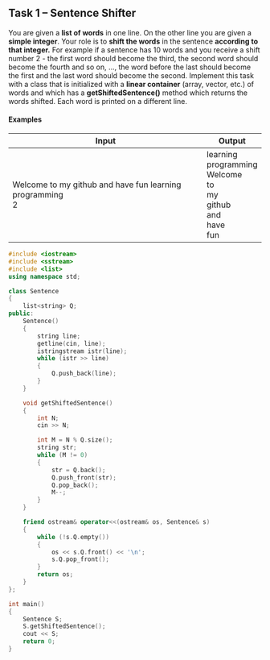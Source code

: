 ## Task 1 – Sentence Shifter
You are given a **list of words** in one line. On the other line you are given a **simple integer**.
Your role is to **shift the words** in the sentence **according to that integer.**
For example if a sentence has 10 words and you receive a shift number 2 - the first word should become the third, the second word should become the fourth and so on, ..., the word before the last should become the first and the last word should become the second.
Implement this task with a class that is initialized with a **linear container** (array, vector, etc.) of words and which has a **getShiftedSentence()** method which returns the words shifted.
Each word is printed on a different line.

#### Examples

Input|Output
-|-
Welcome to my github and have fun learning programming<br>2|learning<br>programming<br>Welcome<br>to<br>my<br>github<br>and<br>have<br>fun

```cpp
#include <iostream>
#include <sstream>
#include <list>
using namespace std;

class Sentence
{
	list<string> Q;
public:
	Sentence()
	{
		string line;
		getline(cin, line);
		istringstream istr(line);
		while (istr >> line)
		{
			Q.push_back(line);
		}
	}

	void getShiftedSentence()
	{
		int N;
		cin >> N;

		int M = N % Q.size();
		string str;
		while (M != 0)
		{
			str = Q.back();
			Q.push_front(str);
			Q.pop_back();
			M--;
		}
	}

	friend ostream& operator<<(ostream& os, Sentence& s)
	{
		while (!s.Q.empty())
		{
			os << s.Q.front() << '\n';
			s.Q.pop_front();
		}
		return os;
	}
};

int main()
{
	Sentence S;
	S.getShiftedSentence();
	cout << S;
	return 0;
}
```
